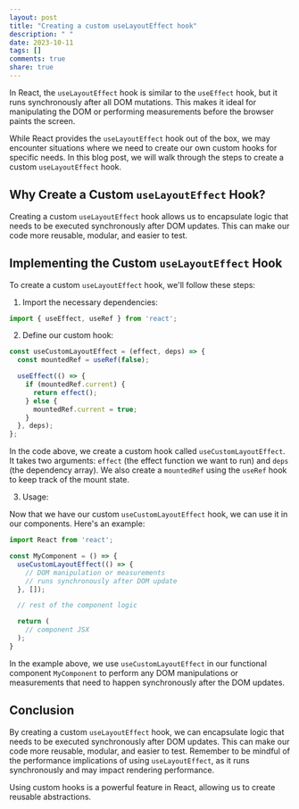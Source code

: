 ```yaml
---
layout: post
title: "Creating a custom useLayoutEffect hook"
description: " "
date: 2023-10-11
tags: []
comments: true
share: true
---
```


In React, the `useLayoutEffect` hook is similar to the `useEffect` hook, but it runs synchronously after all DOM mutations. This makes it ideal for manipulating the DOM or performing measurements before the browser paints the screen.

While React provides the `useLayoutEffect` hook out of the box, we may encounter situations where we need to create our own custom hooks for specific needs. In this blog post, we will walk through the steps to create a custom `useLayoutEffect` hook.

## Why Create a Custom `useLayoutEffect` Hook?

Creating a custom `useLayoutEffect` hook allows us to encapsulate logic that needs to be executed synchronously after DOM updates. This can make our code more reusable, modular, and easier to test.

## Implementing the Custom `useLayoutEffect` Hook

To create a custom `useLayoutEffect` hook, we'll follow these steps:

1. Import the necessary dependencies:

```jsx
import { useEffect, useRef } from 'react';
```

2. Define our custom hook:

```jsx
const useCustomLayoutEffect = (effect, deps) => {
  const mountedRef = useRef(false);

  useEffect(() => {
    if (mountedRef.current) {
      return effect();
    } else {
      mountedRef.current = true;
    }
  }, deps);
};
```

In the code above, we create a custom hook called `useCustomLayoutEffect`. It takes two arguments: `effect` (the effect function we want to run) and `deps` (the dependency array). We also create a `mountedRef` using the `useRef` hook to keep track of the mount state.

3. Usage:

Now that we have our custom `useCustomLayoutEffect` hook, we can use it in our components. Here's an example:

```jsx
import React from 'react';

const MyComponent = () => {
  useCustomLayoutEffect(() => {
    // DOM manipulation or measurements
    // runs synchronously after DOM update
  }, []);

  // rest of the component logic

  return (
    // component JSX
  );
}
```

In the example above, we use `useCustomLayoutEffect` in our functional component `MyComponent` to perform any DOM manipulations or measurements that need to happen synchronously after the DOM updates.

## Conclusion

By creating a custom `useLayoutEffect` hook, we can encapsulate logic that needs to be executed synchronously after DOM updates. This can make our code more reusable, modular, and easier to test. Remember to be mindful of the performance implications of using `useLayoutEffect`, as it runs synchronously and may impact rendering performance.

Using custom hooks is a powerful feature in React, allowing us to create reusable abstractions.
